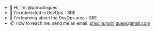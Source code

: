 - 👋 Hi, I'm @prirodriigues
- 👀 I'm interested in DevOps - SRE
- 🌱 I'm learning about the DevOps area - SRE
- 📫 How to reach me, send me an email: priscila.rodriigues@gmail.com

<!---
prirodriigues/prirodriigues is a ✨ special ✨ repository because its `README.md` (this file) appears on your GitHub profile.
You can click the Preview link to take a look at your changes.
--->
